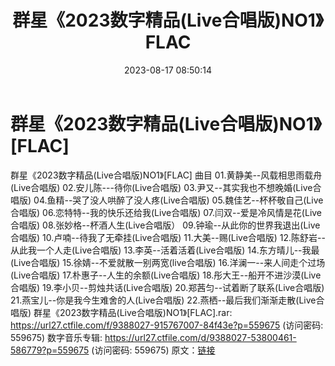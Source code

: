 ﻿---
title: 群星《2023数字精品(Live合唱版)NO1》FLAC
date: 2023-08-17 08:50:14
categories: APE、FLAC、MP3
tags: 华语中文
---
# 群星《2023数字精品(Live合唱版)NO1》[FLAC]

群星《2023数字精品(Live合唱版)NO1》[FLAC]
曲目
01.黄静美--风载相思雨载舟(Live合唱版)
02.安儿陈---待你(Live合唱版)
03.尹又--其实我也不想晚婚(Live合唱版)
04.鱼精--哭了没人哄醉了没人疼(Live合唱版)
05.魏佳艺--杯杯敬自己(Live合唱版)
06.恋特特--我的快乐还给我(Live合唱版)
07.闫双--爱是冷风情是花(Live合唱版)
08.张妙格--杯酒人生(Live合唱版）
09.钟瑜--从此你的世界我退出(Live合唱版)
10.卢喃--待我了无牵挂(Live合唱版)
11.大美--赐(Live合唱版)
12.陈舒岩--从此我一个人走(Live合唱版)
13.李英--活着活着(Live合唱版)
14.东方晴儿--我最(Live合唱版)
15.徐婧--不爱就散一别两宽(live合唱版)
16.洋澜一--来人间走个过场(Live合唱版)
17.朴惠子--人生的余额(Live合唱版)
18.彤大王--船开不进沙漠(Live合唱版)
19.李小贝--剪烛共话(Live合唱版)
20.郑茜匀--试着断了联系(Live合唱版)
21.燕宝儿--你是我今生难舍的人(Live合唱版)
22.燕栖--最后我们渐渐走散(Live合唱版)
群星《2023数字精品(Live合唱版)NO1》[FLAC].rar: https://url27.ctfile.com/f/9388027-915767007-84f43e?p=559675
(访问密码: 559675)
数字音乐专辑: https://url27.ctfile.com/d/9388027-53800461-586779?p=559675
(访问密码: 559675)
原文：[链接](https://blog.sina.com.cn/s/blog_1647c7e760103135d.html)